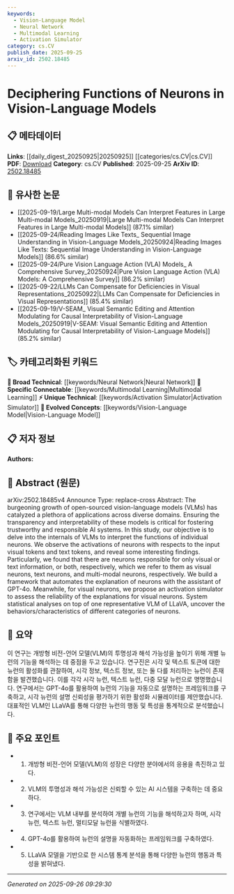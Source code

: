 ```yaml
---
keywords:
  - Vision-Language Model
  - Neural Network
  - Multimodal Learning
  - Activation Simulator
category: cs.CV
publish_date: 2025-09-25
arxiv_id: 2502.18485
---
```


<!-- KEYWORD_LINKING_METADATA:
{
  "processed_timestamp": "2025-09-26T09:29:30.978476",
  "vocabulary_version": "1.0",
  "selected_keywords": [
    "Vision-Language Model",
    "Neural Network",
    "Multimodal Learning",
    "Activation Simulator"
  ],
  "rejected_keywords": [],
  "similarity_scores": {
    "Vision-Language Model": 0.85,
    "Neural Network": 0.78,
    "Multimodal Learning": 0.8,
    "Activation Simulator": 0.75
  },
  "extraction_method": "AI_prompt_based",
  "budget_applied": true,
  "candidates_json": {
    "candidates": [
      {
        "surface": "Vision-Language Models",
        "canonical": "Vision-Language Model",
        "aliases": [
          "VLM",
          "Vision-Language"
        ],
        "category": "evolved_concepts",
        "rationale": "This term is central to the paper and connects to the trending concept of integrating vision and language in AI models.",
        "novelty_score": 0.45,
        "connectivity_score": 0.9,
        "specificity_score": 0.8,
        "link_intent_score": 0.85
      },
      {
        "surface": "Neurons",
        "canonical": "Neural Network",
        "aliases": [
          "Neurons in AI",
          "AI Neurons"
        ],
        "category": "broad_technical",
        "rationale": "Understanding neuron functions is crucial for interpreting neural networks, a core concept in AI.",
        "novelty_score": 0.3,
        "connectivity_score": 0.88,
        "specificity_score": 0.7,
        "link_intent_score": 0.78
      },
      {
        "surface": "Multimodal Neurons",
        "canonical": "Multimodal Learning",
        "aliases": [
          "Multimodal Neurons"
        ],
        "category": "specific_connectable",
        "rationale": "These neurons represent a specific application of multimodal learning, linking vision and language processing.",
        "novelty_score": 0.65,
        "connectivity_score": 0.75,
        "specificity_score": 0.85,
        "link_intent_score": 0.8
      },
      {
        "surface": "Activation Simulator",
        "canonical": "Activation Simulator",
        "aliases": [
          "Neuron Activation Simulator"
        ],
        "category": "unique_technical",
        "rationale": "This is a novel tool introduced in the paper for assessing neuron explanations, enhancing interpretability.",
        "novelty_score": 0.7,
        "connectivity_score": 0.6,
        "specificity_score": 0.9,
        "link_intent_score": 0.75
      }
    ],
    "ban_list_suggestions": [
      "burgeoning growth",
      "plethora of applications",
      "interesting findings"
    ]
  },
  "decisions": [
    {
      "candidate_surface": "Vision-Language Models",
      "resolved_canonical": "Vision-Language Model",
      "decision": "linked",
      "scores": {
        "novelty": 0.45,
        "connectivity": 0.9,
        "specificity": 0.8,
        "link_intent": 0.85
      }
    },
    {
      "candidate_surface": "Neurons",
      "resolved_canonical": "Neural Network",
      "decision": "linked",
      "scores": {
        "novelty": 0.3,
        "connectivity": 0.88,
        "specificity": 0.7,
        "link_intent": 0.78
      }
    },
    {
      "candidate_surface": "Multimodal Neurons",
      "resolved_canonical": "Multimodal Learning",
      "decision": "linked",
      "scores": {
        "novelty": 0.65,
        "connectivity": 0.75,
        "specificity": 0.85,
        "link_intent": 0.8
      }
    },
    {
      "candidate_surface": "Activation Simulator",
      "resolved_canonical": "Activation Simulator",
      "decision": "linked",
      "scores": {
        "novelty": 0.7,
        "connectivity": 0.6,
        "specificity": 0.9,
        "link_intent": 0.75
      }
    }
  ]
}
-->

# Deciphering Functions of Neurons in Vision-Language Models

## 📋 메타데이터

**Links**: [[daily_digest_20250925|20250925]] [[categories/cs.CV|cs.CV]]
**PDF**: [Download](https://arxiv.org/pdf/2502.18485.pdf)
**Category**: cs.CV
**Published**: 2025-09-25
**ArXiv ID**: [2502.18485](https://arxiv.org/abs/2502.18485)

## 🔗 유사한 논문
- [[2025-09-19/Large Multi-modal Models Can Interpret Features in Large Multi-modal Models_20250919|Large Multi-modal Models Can Interpret Features in Large Multi-modal Models]] (87.1% similar)
- [[2025-09-24/Reading Images Like Texts_ Sequential Image Understanding in Vision-Language Models_20250924|Reading Images Like Texts: Sequential Image Understanding in Vision-Language Models]] (86.6% similar)
- [[2025-09-24/Pure Vision Language Action (VLA) Models_ A Comprehensive Survey_20250924|Pure Vision Language Action (VLA) Models: A Comprehensive Survey]] (86.2% similar)
- [[2025-09-22/LLMs Can Compensate for Deficiencies in Visual Representations_20250922|LLMs Can Compensate for Deficiencies in Visual Representations]] (85.4% similar)
- [[2025-09-19/V-SEAM_ Visual Semantic Editing and Attention Modulating for Causal Interpretability of Vision-Language Models_20250919|V-SEAM: Visual Semantic Editing and Attention Modulating for Causal Interpretability of Vision-Language Models]] (85.2% similar)

## 🏷️ 카테고리화된 키워드
**🧠 Broad Technical**: [[keywords/Neural Network|Neural Network]]
**🔗 Specific Connectable**: [[keywords/Multimodal Learning|Multimodal Learning]]
**⚡ Unique Technical**: [[keywords/Activation Simulator|Activation Simulator]]
**🚀 Evolved Concepts**: [[keywords/Vision-Language Model|Vision-Language Model]]

## 📋 저자 정보

**Authors:** 

## 📄 Abstract (원문)

arXiv:2502.18485v4 Announce Type: replace-cross 
Abstract: The burgeoning growth of open-sourced vision-language models (VLMs) has catalyzed a plethora of applications across diverse domains. Ensuring the transparency and interpretability of these models is critical for fostering trustworthy and responsible AI systems. In this study, our objective is to delve into the internals of VLMs to interpret the functions of individual neurons. We observe the activations of neurons with respects to the input visual tokens and text tokens, and reveal some interesting findings. Particularly, we found that there are neurons responsible for only visual or text information, or both, respectively, which we refer to them as visual neurons, text neurons, and multi-modal neurons, respectively. We build a framework that automates the explanation of neurons with the assistant of GPT-4o. Meanwhile, for visual neurons, we propose an activation simulator to assess the reliability of the explanations for visual neurons. System statistical analyses on top of one representative VLM of LLaVA, uncover the behaviors/characteristics of different categories of neurons.

## 📝 요약

이 연구는 개방형 비전-언어 모델(VLM)의 투명성과 해석 가능성을 높이기 위해 개별 뉴런의 기능을 해석하는 데 중점을 두고 있습니다. 연구진은 시각 및 텍스트 토큰에 대한 뉴런의 활성화를 관찰하여, 시각 정보, 텍스트 정보, 또는 둘 다를 처리하는 뉴런이 존재함을 발견했습니다. 이를 각각 시각 뉴런, 텍스트 뉴런, 다중 모달 뉴런으로 명명했습니다. 연구에서는 GPT-4o를 활용하여 뉴런의 기능을 자동으로 설명하는 프레임워크를 구축하고, 시각 뉴런의 설명 신뢰성을 평가하기 위한 활성화 시뮬레이터를 제안했습니다. 대표적인 VLM인 LLaVA를 통해 다양한 뉴런의 행동 및 특성을 통계적으로 분석했습니다.

## 🎯 주요 포인트

- 1. 개방형 비전-언어 모델(VLM)의 성장은 다양한 분야에서의 응용을 촉진하고 있다.
- 2. VLM의 투명성과 해석 가능성은 신뢰할 수 있는 AI 시스템을 구축하는 데 중요하다.
- 3. 연구에서는 VLM 내부를 분석하여 개별 뉴런의 기능을 해석하고자 하며, 시각 뉴런, 텍스트 뉴런, 멀티모달 뉴런을 식별하였다.
- 4. GPT-4o를 활용하여 뉴런의 설명을 자동화하는 프레임워크를 구축하였다.
- 5. LLaVA 모델을 기반으로 한 시스템 통계 분석을 통해 다양한 뉴런의 행동과 특성을 밝혀냈다.


---

*Generated on 2025-09-26 09:29:30*